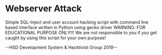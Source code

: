 # Webserver Attack
Simple SQL-Inject and user account hacking script with command line based interface written in Python using gecko driver
WARNING: FOR EDUCATIONAL PURPOSE ONLY!!!
We are not responsible to you if you get caught by using this script for your own purpose!

--HSD Development System & Hacktivist Group 2019--
